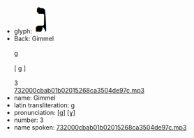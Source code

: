 - glyph: ![5e9da939dec57d3a2f0f276caadeb6eb.png](8.png)
- Back: Gimmel<br /><br />g<br /><br />[ g ]<br /><br />3<br />[732000cbab01b02015268ca3504de97c.mp3](18.mp3)
- name: Gimmel<br />
- latin transliteration: g<br />
- pronunciation: [g] [ɣ]<br />
- number: 3<br />
- name spoken: [732000cbab01b02015268ca3504de97c.mp3](18.mp3)